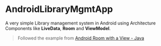 # AndroidLibraryMgmtApp
A very simple Library management system in Android using Architecture Components like **LiveData**, **Room** and **ViewModel**.
> Followed the example from [Android Room with a View - Java](https://codelabs.developers.google.com/codelabs/android-room-with-a-view/#0)
